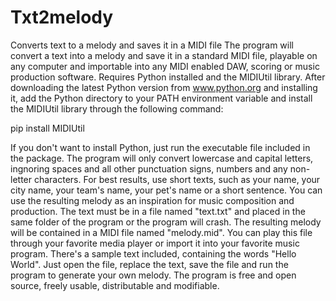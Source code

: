 # Txt2melody
Converts text to a melody and saves it in a MIDI file
The program will convert a text into a melody and save it in a standard MIDI file, playable on any computer and importable into any MIDI enabled DAW, scoring or music production software.
Requires Python installed and the MIDIUtil library.
After downloading the latest Python version from www.python.org and installing it, add the Python directory to your PATH environment variable and install the MIDIUtil library through the following command:

pip install MIDIUtil

If you don't want to install Python, just run the executable file included in the package.
The program will only convert lowercase and capital letters, ingnoring spaces and all other punctuation signs, numbers and any non-letter characters. For best results, use short texts, such as your name, your city name, your team's name, your pet's name or a short sentence. You can use the resulting melody as an inspiration for music composition and production.
The text must be in a file named "text.txt" and placed in the same folder of the program or the program will crash. The resulting melody will be contained in a MIDI file named "melody.mid". You can play this file through your favorite media player or import it into your favorite music program.
There's a sample text included, containing the words "Hello World". Just open the file, replace the text, save the file and run the program to generate your own melody.
The program is free and open source, freely usable, distributable and modifiable.
